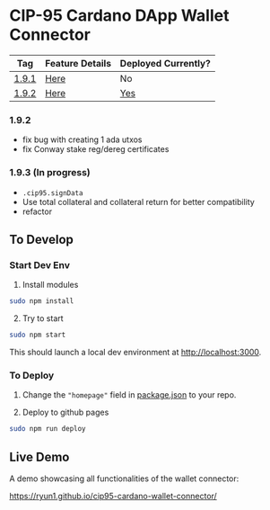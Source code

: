 # CIP-95 Cardano DApp Wallet Connector

| Tag | Feature Details | Deployed Currently? |
| --- | --------------- | ------------------- |
| [1.9.1](https://github.com/Ryun1/cip95-cardano-wallet-connector/releases/tag/1.9.1) | [Here](./CHANGELOG.md#191) | No |
| [1.9.2](https://github.com/Ryun1/cip95-cardano-wallet-connector/releases/tag/1.9.2) | [Here](./CHANGELOG.md#192) | [Yes](https://ryun1.github.io/cip95-cardano-wallet-connector/) |

### 1.9.2

- fix bug with creating 1 ada utxos
- fix Conway stake reg/dereg certificates

### 1.9.3 (In progress)

- `.cip95.signData`
- Use total collateral and collateral return for better compatibility
- refactor

## To Develop

### Start Dev Env

1. Install modules

```bash
sudo npm install
```

2. Try to start

```bash
sudo npm start
```

This should launch a local dev environment at [http://localhost:3000](http://localhost:3000).

### To Deploy

1. Change the `"homepage"` field in [package.json](./package.json) to your repo.

2. Deploy to github pages

```bash
sudo npm run deploy
```

## Live Demo

A demo showcasing all functionalities of the wallet connector:

https://ryun1.github.io/cip95-cardano-wallet-connector/